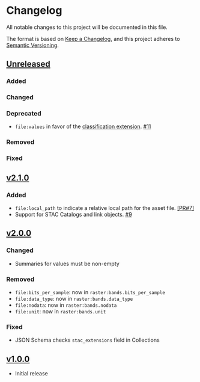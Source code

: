 # Changelog

All notable changes to this project will be documented in this file.

The format is based on [Keep a Changelog](https://keepachangelog.com/en/1.0.0/),
and this project adheres to [Semantic Versioning](https://semver.org/spec/v2.0.0.html).

## [Unreleased]

### Added

### Changed

### Deprecated

- `file:values` in favor of the [classification extension](https://github.com/stac-extensions/classification/). [#11](https://github.com/stac-extensions/file/pull/11)

### Removed

### Fixed

## [v2.1.0]

### Added

- `file:local_path` to indicate a relative local path for the asset file. [[PR#7]](https://github.com/stac-extensions/file/pull/7#)
- Support for STAC Catalogs and link objects. [#9](https://github.com/stac-extensions/file/pull/9)

## [v2.0.0]

### Changed

- Summaries for values must be non-empty

### Removed

- `file:bits_per_sample`: now in `raster:bands.bits_per_sample`
- `file:data_type`: now in `raster:bands.data_type`
- `file:nodata`: now in `raster:bands.nodata`
- `file:unit`: now in `raster:bands.unit`

### Fixed

- JSON Schema checks `stac_extensions` field in Collections

## [v1.0.0]

- Initial release

[Unreleased]: <https://github.com/stac-extensions/file/compare/v2.1.0...HEAD>
[v2.1.0]: <https://github.com/stac-extensions/file/tree/v2.1.0>
[v2.0.0]: <https://github.com/stac-extensions/file/tree/v2.0.0>
[v1.0.0]: <https://github.com/stac-extensions/file/tree/v1.0.0>
